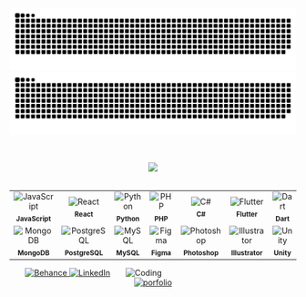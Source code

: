 ##

 ![GitHub Snake Light](https://raw.githubusercontent.com/Platane/snk/output/github-contribution-grid-snake.svg#gh-light-mode-only)
![GitHub Snake dark](https://raw.githubusercontent.com/Platane/snk/output/github-contribution-grid-snake.svg#gh-dark-mode-only)

##


<div align="center">
  <br />
  <img style="height: auto; width: auto;" src="https://github-readme-stats.vercel.app/api/top-langs/?username=esepulveda12&theme=tokyonight&layout=pie&hide_border=true" />
</div>

##

<div align="center" style="margin-top:20; margin-bottom:20;">
  <table>
    <tr>
      <td align="center" width="96">
        <img src="https://skillicons.dev/icons?i=js" width="48" height="48" alt="JavaScript" />
        <br><sub><b>JavaScript</b></sub>
      </td>
      <td align="center" width="96">
        <img src="https://skillicons.dev/icons?i=react" width="48" height="48" alt="React" />
        <br><sub><b>React</b></sub>
      </td>
      <td align="center" width="96">
        <img src="https://skillicons.dev/icons?i=python" width="48" height="48" alt="Python" />
        <br><sub><b>Python</b></sub>
      </td>
      <td align="center" width="96">
        <img src="https://skillicons.dev/icons?i=php" width="48" height="48" alt="PHP" />
        <br><sub><b>PHP</b></sub>
      </td>
      <td align="center" width="96">
        <img src="https://skillicons.dev/icons?i=cs" width="48" height="48" alt="C#" />
        <br><sub><b>C#</b></sub>
      </td>
      <td align="center" width="96">
        <img src="https://skillicons.dev/icons?i=flutter" width="48" height="48" alt="Flutter" />
        <br><sub><b>Flutter</b></sub>
      </td>
      <td align="center" width="96">
        <img src="https://skillicons.dev/icons?i=dart" width="48" height="48" alt="Dart" />
        <br><sub><b>Dart</b></sub>
      </td>
    </tr>
    <tr>
      <td align="center" width="96">
        <img src="https://skillicons.dev/icons?i=mongodb" width="48" height="48" alt="MongoDB" />
        <br><sub><b>MongoDB</b></sub>
      </td>
      <td align="center" width="96">
        <img src="https://skillicons.dev/icons?i=postgresql" width="48" height="48" alt="PostgreSQL" />
        <br><sub><b>PostgreSQL</b></sub>
      </td>
      <td align="center" width="96">
        <img src="https://skillicons.dev/icons?i=mysql" width="48" height="48" alt="MySQL" />
        <br><sub><b>MySQL</b></sub>
      </td>
      <td align="center" width="96">
        <img src="https://skillicons.dev/icons?i=figma" width="48" height="48" alt="Figma" />
        <br><sub><b>Figma</b></sub>
      </td>
      <td align="center" width="96">
        <img src="https://skillicons.dev/icons?i=photoshop" width="48" height="48" alt="Photoshop" />
        <br><sub><b>Photoshop</b></sub>
      </td>
      <td align="center" width="96">
        <img src="https://skillicons.dev/icons?i=illustrator" width="48" height="48" alt="Illustrator" />
        <br><sub><b>Illustrator</b></sub>
      </td>
      <td align="center" width="96">
        <img src="https://skillicons.dev/icons?i=unity" width="48" height="48" alt="Unity" />
        <br><sub><b>Unity</b></sub>
      </td>
    </tr>
  </table>
</div>


<div>
 <img align="right" alt="Coding" width="300" src="https://i.pinimg.com/originals/ff/d9/b4/ffd9b46366e14141790a80d4922485bf.gif">
</div>


<div align="center">
  <a href="https://www.behance.net" target="_blank">
    <img src="https://img.shields.io/badge/Behance-1769ff?style=for-the-badge&logo=behance&logoColor=white" alt="Behance"/>
  </a>
  <a href="https://www.linkedin.com/in/emilysepulvedaing/" target="_blank">
    <img src="https://img.shields.io/badge/LinkedIn-0077B5?style=for-the-badge&logo=linkedin&logoColor=white" alt="LinkedIn"/>
  </a>
  <a href="www.emilysepulveda.com" target="_blank">
    <img src="https://img.shields.io/badge/Portfolio-000000?style=for-the-badge&logo=About.me&logoColor=white" alt="porfolio"/>
  </a>
</div>
